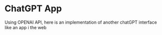 # ChatGPT App
Using OPENAI API, here is an implementation of another chatGPT interface like an app i the web 
